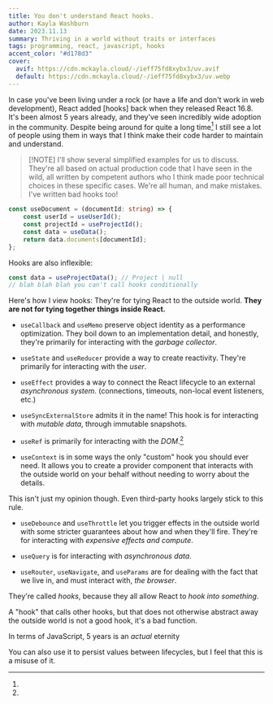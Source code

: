 ```yaml
---
title: You don't understand React hooks.
author: Kayla Washburn
date: 2023.11.13
summary: Thriving in a world without traits or interfaces
tags: programming, react, javascript, hooks
accent_color: "#d178d3"
cover:
  avif: https://cdn.mckayla.cloud/-/ieff75fd8xybx3/uv.avif
  default: https://cdn.mckayla.cloud/-/ieff75fd8xybx3/uv.webp
---
```


In case you've been living under a rock (or have a life and don't work in web development), React added [hooks] back when they released React 16.8. It's been almost 5 years already, and they've seen incredibly wide adoption in the community. Despite being around for quite a long time[^age] I still see a lot of people using them in ways that I think make their code harder to maintain and understand.

> [!NOTE] I'll show several simplified examples for us to discuss. They're all based on actual production code that I have seen in the wild, all written by competent authors who I think made poor technical choices in these specific cases. We're all human, and make mistakes. I've written bad hooks too!

```ts
const useDocument = (documentId: string) => {
	const userId = useUserId();
	const projectId = useProjectId();
	const data = useData();
	return data.documents[documentId];
};
```

Hooks are also inflexible:

```ts
const data = useProjectData(); // Project | null
// blah blah blah you can't call hooks conditionally
```

Here's how I view hooks: They're for tying React to the outside world. **They are not for tying together things inside React.**

- `useCallback` and `useMemo` preserve object identity as a performance optimization. They boil down to an implementation detail, and honestly, they're primarily for interacting with the _garbage collector_.

- `useState` and `useReducer` provide a way to create reactivity. They're primarily for interacting with the _user_.

- `useEffect` provides a way to connect the React lifecycle to an external _asynchronous system_. (connections, timeouts, non-local event listeners, etc.)

- `useSyncExternalStore` admits it in the name! This hook is for interacting with _mutable data_, through immutable snapshots.

- `useRef` is primarily for interacting with the _DOM_.[^useRef]

- `useContext` is in some ways the only "custom" hook you should ever need. It allows you to create a provider component that interacts with the outside world on your behalf without needing to worry about the details.

This isn't just my opinion though. Even third-party hooks largely stick to this rule.

- `useDebounce` and `useThrottle` let you trigger effects in the outside world with some stricter guarantees about how and when they'll fire. They're for interacting with _expensive effects and compute_.

- `useQuery` is for interacting with _asynchronous data_.

- `useRouter`, `useNavigate`, and `useParams` are for dealing with the fact that we live in, and must interact with, _the browser_.

They're called _hooks_, because they all allow React to _hook into something_.

A "hook" that calls other hooks, but that does not otherwise abstract away the outside world is not a good hook, it's a bad function.

[^age]:

In terms of JavaScript, 5 years is an _actual_ eternity

[^useRef]:

You can also use it to persist values between lifecycles, but I feel that this is a misuse of it.
